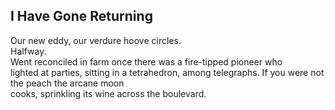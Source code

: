 I Have Gone Returning
---------------------
Our new eddy, our verdure hoove circles.  
Halfway.  
Went reconciled in farm once there was a fire-tipped pioneer who  
lighted at parties, sitting in a tetrahedron, among telegraphs. If you were not the peach the arcane moon  
cooks, sprinkling its wine across the boulevard.  
